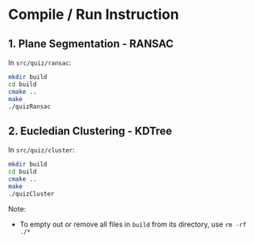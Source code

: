 # Compile / Run Instruction

## 1. Plane Segmentation - RANSAC
In `src/quiz/ransac`:
```bash
mkdir build
cd build
cmake ..
make
./quizRansac
```

## 2. Eucledian Clustering - KDTree
In `src/quiz/cluster`:
```bash
mkdir build
cd build
cmake ..
make
./quizCluster
```

Note:
* To empty out or remove all files in `build` from its directory, use `rm -rf ./*`